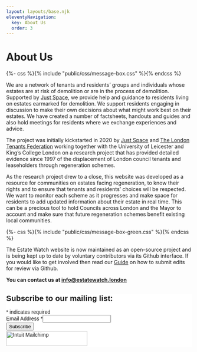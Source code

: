 ```yaml
---
layout: layouts/base.njk
eleventyNavigation:
  key: About Us
  order: 3
---
```

# About Us
{%- css %}{% include "public/css/message-box.css" %}{% endcss %}
<div class="message-box">
We are a network of tenants and residents’ groups and individuals whose estates are at risk of demolition or are in the process of demolition. Supported by <a href="https://justspace.org.uk"> Just Space</a>, we provide help and guidance to residents living on estates earmarked for demolition.
We support residents engaging in discussion to make their own decisions about what might work best on their estates. We have created a number of factsheets, handouts and guides and also hold meetings for residents where we exchange experiences and advice. 
</div>

The project was initially kickstarted in 2020 by <a href="https://justspace.org.uk/"><u> Just Space</u></a> and <a href="https://londontenants.org/">The London Tenants Federation</a> working together with the University of Leicester and King’s College London on a research project that has provided detailed evidence since 1997 of the displacement of London council tenants and leaseholders through regeneration schemes.

As the research project drew to a close, this website was developed as a resource for communities on estates facing regeneration, to know their rights and to ensure that tenants and residents’ choices will be respected. We want to monitor each scheme as it progresses and make space for residents to add updated information about their estate in real time. This can be a precious tool to hold Councils across London and the Mayor to account and make sure that future regeneration schemes benefit existing local communities.

{%- css %}{% include "public/css/message-box-green.css" %}{% endcss %}
<div class="message-box-green">
The Estate Watch website is now maintained as an open-source project and is being kept up to date by voluntary contributors via its Github interface. If you would like to get involved then read our <a href="/guide/"> Guide</a> on how to submit edits for review via Github.
</div>	

<b>You can contact us at <a href="mailto:info@estatewatch.london">info@estatewatch.london</a></b>

<div id="mc_embed_shell">
      <link href="//cdn-images.mailchimp.com/embedcode/classic-061523.css" rel="stylesheet" type="text/css">
  <style type="text/css">
        #mc_embed_signup{background:#fff; false;clear:left; font:14px Helvetica,Arial,sans-serif; width: px;}
        /* Add your own Mailchimp form style overrides in your site stylesheet or in this style block.
           We recommend moving this block and the preceding CSS link to the HEAD of your HTML file. */
</style>

<div id="mc_embed_signup">
    <form action="https://london.us18.list-manage.com/subscribe/post?u=e44b3b03b3a85887214d44b10&amp;id=a477692bcb&amp;f_id=00469de6f0" method="post" id="mc-embedded-subscribe-form" name="mc-embedded-subscribe-form" class="validate" target="_self" novalidate="">
        <div id="mc_embed_signup_scroll"><h2>Subscribe to our mailing list:</h2>
            <div class="indicates-required"><span class="asterisk">*</span> indicates required</div>
            <div class="mc-field-group"><label for="mce-EMAIL">Email Address <span class="asterisk">*</span></label><input type="email" name="EMAIL" class="required email" id="mce-EMAIL" required="" value=""></div>
        <div id="mce-responses" class="clear foot">
            <div class="response" id="mce-error-response" style="display: none;"></div>
            <div class="response" id="mce-success-response" style="display: none;"></div>
        </div>
    <div style="position: absolute; left: -5000px;" aria-hidden="true">
        /* real people should not fill this in and expect good things - do not remove this or risk form bot signups */
        <input type="text" name="b_e44b3b03b3a85887214d44b10_a477692bcb" tabindex="-1" value="">
    </div>
        <div class="optionalParent">
            <div class="clear foot">
                <input type="submit" name="subscribe" id="mc-embedded-subscribe" class="button" value="Subscribe">
                <p style="margin: 0px auto;"><a href="http://eepurl.com/iYcUhM" title="Mailchimp - email marketing made easy and fun"><span style="display: inline-block; background-color: transparent; border-radius: 4px;"><img class="refferal_badge" src="https://digitalasset.intuit.com/render/content/dam/intuit/mc-fe/en_us/images/intuit-mc-rewards-text-dark.svg" alt="Intuit Mailchimp" style="width: 220px; height: 40px; display: flex; padding: 2px 0px; justify-content: center; align-items: center;"></span></a></p>
            </div>
        </div>
    </div>
</form>
</div>
</div>

